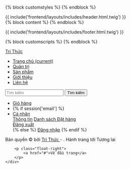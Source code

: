 <!doctype html>
<html lang="vi" class="h-100">

<head>
  <!-- Required meta tags -->
  <meta charset="utf-8">
  <meta name="viewport" content="width=device-width, initial-scale=1, shrink-to-fit=no">

  <!-- Bootstrap CSS -->
  <link rel="stylesheet" href="/assets/vendor/bootstrap/css/bootstrap.min.css" type="text/css" />
  <!-- Font awesome -->
  <link rel="stylesheet" href="/assets/vendor/font-awesome/css/font-awesome.min.css" type="text/css" />

  <!-- Custom css - Các file css do chúng ta tự viết -->
  <link rel="stylesheet" href="/assets/frontend/css/style.css" type="text/css" />

  <!-- Block title - Đục lỗ trên giao diện bố cục chung, đặt tên là `title` -->
  <title> Tri thức - Tri thức cơ bản về du lịch |
    {% block title %}
    {% endblock %}
  </title>
  <!-- End block title -->

  <!-- Block custom-styles - Đục lỗ trên giao diện bố cục chung, đặt tên là `custom-styles` -->
  {% block customstyles %}
  {% endblock %}
  <!-- End block custom-styles -->
</head>

<body>
  <!-- header -->
  {{ include('frontend/layouts/includes/header.html.twig') }}
  <!-- end header -->
  <main role="main">
    <!-- Block content - Đục lỗ trên giao diện bố cục chung, đặt tên là `content` -->
    {% block content %}
    {% endblock %}
    <!-- End block content -->
  </main>

  <!-- footer -->
  {{ include('frontend/layouts/includes/footer.html.twig') }}
  <!-- end footer -->

  <!-- Optional JavaScript -->
  <!-- jQuery first, then Popper.js, then Bootstrap JS -->
  <script src="/assets/vendor/jquery/jquery.min.js"></script>
  <script src="/assets/vendor/popperjs/popper.min.js"></script>
  <script src="/assets/vendor/bootstrap/js/bootstrap.min.js"></script>
  <script src="/assets/vendor/feather/feather.min.js"></script>

  <!-- Custom script - Các file js do mình tự viết -->
  <script src="/assets/frontend/js/app.js"></script>

  <!-- Block custom-scripts - Đục lỗ trên giao diện bố cục chung, đặt tên là `custom-scripts` -->
  {% block customscripts %}
  {% endblock %}
  <!-- End block custom-scripts -->
</body>

</html>
<nav class="navbar navbar-expand-md navbar-dark fixed-top bg-dark">
    <div class="container">
        <a class="navbar-brand" href="https://trithuc.vn">Tri Thức</a>
        <div class="navbar-collapse collapse" id="navbarCollapse" style="">
            <ul class="navbar-nav mr-auto">
                <li class="nav-item active">
                    <a class="nav-link" href="/">Trang chủ <span class="sr-only">(current)</span></a>
                </li>
                <li class="nav-item">
                    <a class="nav-link" href="/backend/pages/dashboard.php">Quản trị</a>
                </li>
                <li class="nav-item">
                    <a class="nav-link" href="/frontend/product/list.php">Sản phẩm</a>
                </li>
                <li class="nav-item">
                    <a class="nav-link" href="/frontend/pages/about.php">Giới thiệu</a>
                </li>
                <li class="nav-item">
                    <a class="nav-link" href="/frontend/pages/contact.php">Liên hệ</a>
                </li>
            </ul>
            <form class="form-inline mt-2 mt-md-0" method="get" action="/frontend/product/search.php">
                <input class="form-control mr-sm-2" type="text" placeholder="Tìm kiếm" aria-label="Search"
                    name="keyword_tensanpham">
                <button class="btn btn-outline-success my-2 my-sm-0" type="submit">Tìm kiếm</button>
            </form>
        </div>
        <ul class="navbar-nav px-3">
            <li class="nav-item text-nowrap">
                <a class="nav-link" href="/frontend/checkout/cart.php">Giỏ hàng</a>
            </li>
            <li class="nav-item text-nowrap">
                {% if session['email'] %}
                <!-- Nếu đã đăng nhập thì hiển thị Thông tin Tài khoản -->
                <li class="nav-item dropdown">
                    <a class="nav-link dropdown-toggle" href="#" id="navbarDropdown" role="button" data-toggle="dropdown" aria-haspopup="true" aria-expanded="false">
                      Cá nhân
                    </a>
                    <div class="dropdown-menu" aria-labelledby="navbarDropdown">
                      <a class="dropdown-item" href="#">Thông tin</a>
                      <a class="dropdown-item" href="#">Danh sách Đặt hàng</a>
                      <div class="dropdown-divider"></div>
                      <a class="dropdown-item" href="/frontend/auth/logout.php">Đăng xuất</a>
                    </div>
                </li>
                {% else %}
                <!-- Nếu chưa đăng nhập thì hiển thị nút Đăng nhập -->
                <a class="nav-link" href="/frontend/auth/login.php">Đăng nhập</a>
                {% endif %}
            </li>
        </ul>
    </div>
</nav>
<footer class="footer mt-auto py-3">
    <div class="container">
        <span>Bản quyền &copy; bởi <a href="https://trithuc.vn">Tri Thức </a> - <script>document.write(new Date().getFullYear());</script>.</span>
        <span class="text-muted">Hành trang tới Tương lai</span>

        <p class="float-right">
            <a href="#">Về đầu trang</a>
        </p>
    </div>
</footer>
